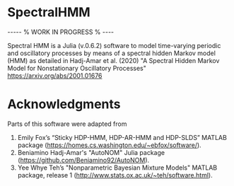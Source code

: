 SpectralHMM 
========================================================================


----- % WORK IN PROGRESS % ---- 


Spectral HMM is a Julia (v.0.6.2) software to model time-varying periodic and oscillatory processes by means of a spectral hidden Markov model (HMM) as detailed in Hadj-Amar et al. (2020) "A Spectral Hidden Markov Model for Nonstationary Oscillatory Processes" https://arxiv.org/abs/2001.01676




Acknowledgments
========================================================================

Parts of this software were adapted from 

1. Emily Fox’s “Sticky HDP-HMM, HDP-AR-HMM and HDP-SLDS”  MATLAB package (https://homes.cs.washington.edu/~ebfox/software/).
2. Beniamino Hadj-Amar's "AutoNOM" Julia package (https://github.com/Beniamino92/AutoNOM).
3. Yee Whye Teh’s "Nonparametric Bayesian Mixture Models" MATLAB package, release 1 (http://www.stats.ox.ac.uk/~teh/software.html).



